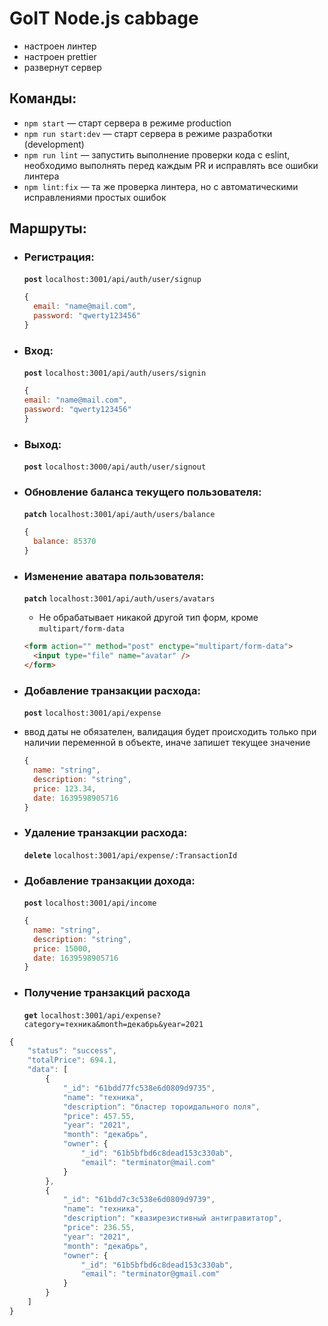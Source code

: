 # GoIT Node.js cabbage

- настроен линтер
- настроен prettier
- развернут сервер

## Команды:

- `npm start` &mdash; старт сервера в режиме production
- `npm run start:dev` &mdash; старт сервера в режиме разработки (development)
- `npm run lint` &mdash; запустить выполнение проверки кода с eslint, необходимо
  выполнять перед каждым PR и исправлять все ошибки линтера
- `npm lint:fix` &mdash; та же проверка линтера, но с автоматическими
  исправлениями простых ошибок

## Маршруты:

- ### Регистрация:

  **`post`** `localhost:3001/api/auth/user/signup`

  ```js
  {
    email: "name@mail.com",
    password: "qwerty123456"
  }
  ```

- ### Вход:

  **`post`** `localhost:3001/api/auth/users/signin`

  ```js
  {
  email: "name@mail.com",
  password: "qwerty123456"
  }
  ```

- ### Выход:

  **`post`** `localhost:3000/api/auth/user/signout`

- ### Обновление баланса текущего пользователя:

  **`patch`** `localhost:3001/api/auth/users/balance`

  ```js
  {
    balance: 85370
  }
  ```

- ### Изменение аватара пользователя:

  **`patch`** `localhost:3001/api/auth/users/avatars`

  - Не обрабатывает никакой другой тип форм, кроме `multipart/form-data`

  ```html
  <form action="" method="post" enctype="multipart/form-data">
    <input type="file" name="avatar" />
  </form>
  ```

- ### Добавление транзакции расхода:

  **`post`** `localhost:3001/api/expense`

- ввод даты не обязателен, валидация будет происходить только при наличии
  переменной в объекте, иначе запишет текущее значение

  ```js
  {
    name: "string",
    description: "string",
    price: 123.34,
    date: 1639598905716
  }
  ```

- ### Удаление транзакции расхода:

  **`delete`** `localhost:3001/api/expense/:TransactionId`

- ### Добавление транзакции дохода:

  **`post`** `localhost:3001/api/income`

  ```js
  {
    name: "string",
    description: "string",
    price: 15000,
    date: 1639598905716
  }
  ```

- ### Получение транзакций расхода
  **`get`**
  `localhost:3001/api/expense?category=техника&month=декабрь&year=2021`

```js
{
    "status": "success",
    "totalPrice": 694.1,
    "data": [
        {
            "_id": "61bdd77fc538e6d0809d9735",
            "name": "техника",
            "description": "бластер тороидального поля",
            "price": 457.55,
            "year": "2021",
            "month": "декабрь",
            "owner": {
                "_id": "61b5bfbd6c8dead153c330ab",
                "email": "terminator@mail.com"
            }
        },
        {
            "_id": "61bdd7c3c538e6d0809d9739",
            "name": "техника",
            "description": "квазирезистивный антигравитатор",
            "price": 236.55,
            "year": "2021",
            "month": "декабрь",
            "owner": {
                "_id": "61b5bfbd6c8dead153c330ab",
                "email": "terminator@gmail.com"
            }
        }
    ]
}
```
